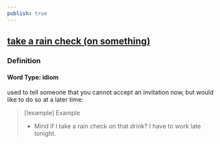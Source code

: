 ```yaml
---
publish: true
---
```


## [take a rain check (on something)](https://dictionary.cambridge.org/dictionary/english/take-a-rain-check-(on-something))

### Definition
#### Word Type: idiom
used to tell someone that you cannot accept an invitation now, but would like to do so at a later time:

>[!example] Example
> - Mind if I take a rain check on that drink? I have to work late tonight.
